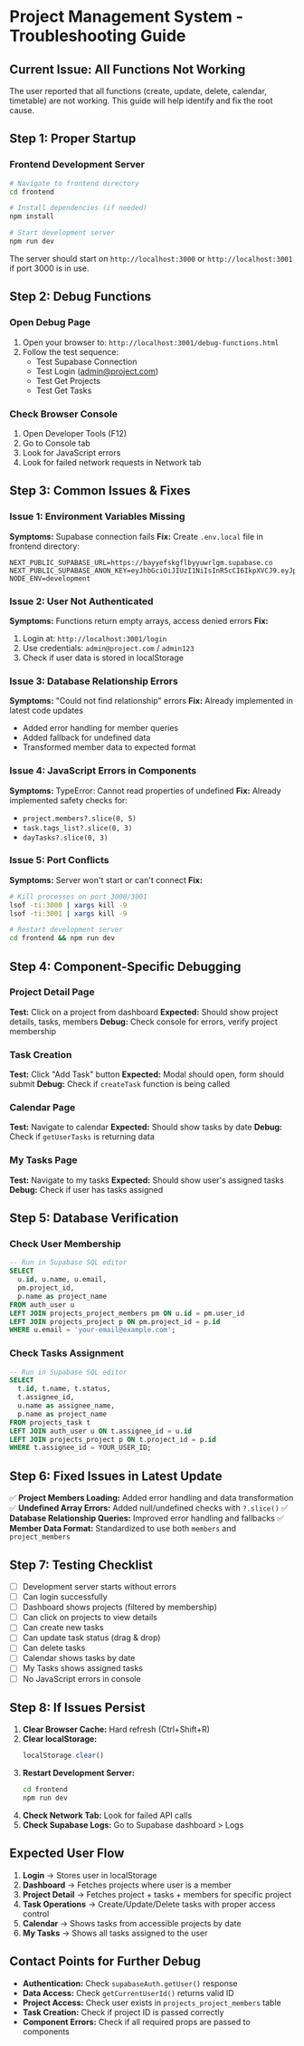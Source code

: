 # Project Management System - Troubleshooting Guide

## Current Issue: All Functions Not Working

The user reported that all functions (create, update, delete, calendar, timetable) are not working. This guide will help identify and fix the root cause.

## Step 1: Proper Startup

### Frontend Development Server
```bash
# Navigate to frontend directory
cd frontend

# Install dependencies (if needed)
npm install

# Start development server
npm run dev
```

The server should start on `http://localhost:3000` or `http://localhost:3001` if port 3000 is in use.

## Step 2: Debug Functions

### Open Debug Page
1. Open your browser to: `http://localhost:3001/debug-functions.html`
2. Follow the test sequence:
   - Test Supabase Connection
   - Test Login (admin@project.com)
   - Test Get Projects
   - Test Get Tasks

### Check Browser Console
1. Open Developer Tools (F12)
2. Go to Console tab
3. Look for JavaScript errors
4. Look for failed network requests in Network tab

## Step 3: Common Issues & Fixes

### Issue 1: Environment Variables Missing
**Symptoms:** Supabase connection fails
**Fix:** Create `.env.local` file in frontend directory:
```
NEXT_PUBLIC_SUPABASE_URL=https://bayyefskgflbyyuwrlgm.supabase.co
NEXT_PUBLIC_SUPABASE_ANON_KEY=eyJhbGciOiJIUzI1NiIsInR5cCI6IkpXVCJ9.eyJpc3MiOiJzdXBhYmFzZSIsInJlZiI6ImJheXllZnNrZ2ZsYnl5dXdybGdtIiwicm9sZSI6ImFub24iLCJpYXQiOjE3NTAyNTg0MzAsImV4cCI6MjA2NTgzNDQzMH0.eTr2bTdgLqxQOmrWxdmE48ZZFfDkQ7vLdEYIHxMRU0w
NODE_ENV=development
```

### Issue 2: User Not Authenticated
**Symptoms:** Functions return empty arrays, access denied errors
**Fix:** 
1. Login at: `http://localhost:3001/login`
2. Use credentials: `admin@project.com` / `admin123`
3. Check if user data is stored in localStorage

### Issue 3: Database Relationship Errors
**Symptoms:** "Could not find relationship" errors
**Fix:** Already implemented in latest code updates
- Added error handling for member queries
- Added fallback for undefined data
- Transformed member data to expected format

### Issue 4: JavaScript Errors in Components
**Symptoms:** TypeError: Cannot read properties of undefined
**Fix:** Already implemented safety checks for:
- `project.members?.slice(0, 5)` 
- `task.tags_list?.slice(0, 3)`
- `dayTasks?.slice(0, 3)`

### Issue 5: Port Conflicts
**Symptoms:** Server won't start or can't connect
**Fix:** 
```bash
# Kill processes on port 3000/3001
lsof -ti:3000 | xargs kill -9
lsof -ti:3001 | xargs kill -9

# Restart development server
cd frontend && npm run dev
```

## Step 4: Component-Specific Debugging

### Project Detail Page
**Test:** Click on a project from dashboard
**Expected:** Should show project details, tasks, members
**Debug:** Check console for errors, verify project membership

### Task Creation
**Test:** Click "Add Task" button
**Expected:** Modal should open, form should submit
**Debug:** Check if `createTask` function is being called

### Calendar Page
**Test:** Navigate to calendar
**Expected:** Should show tasks by date
**Debug:** Check if `getUserTasks` is returning data

### My Tasks Page
**Test:** Navigate to my tasks
**Expected:** Should show user's assigned tasks
**Debug:** Check if user has tasks assigned

## Step 5: Database Verification

### Check User Membership
```sql
-- Run in Supabase SQL editor
SELECT 
  u.id, u.name, u.email,
  pm.project_id,
  p.name as project_name
FROM auth_user u
LEFT JOIN projects_project_members pm ON u.id = pm.user_id
LEFT JOIN projects_project p ON pm.project_id = p.id
WHERE u.email = 'your-email@example.com';
```

### Check Tasks Assignment
```sql
-- Run in Supabase SQL editor
SELECT 
  t.id, t.name, t.status,
  t.assignee_id,
  u.name as assignee_name,
  p.name as project_name
FROM projects_task t
LEFT JOIN auth_user u ON t.assignee_id = u.id
LEFT JOIN projects_project p ON t.project_id = p.id
WHERE t.assignee_id = YOUR_USER_ID;
```

## Step 6: Fixed Issues in Latest Update

✅ **Project Members Loading:** Added error handling and data transformation
✅ **Undefined Array Errors:** Added null/undefined checks with `?.slice()`
✅ **Database Relationship Queries:** Improved error handling and fallbacks
✅ **Member Data Format:** Standardized to use both `members` and `project_members`

## Step 7: Testing Checklist

- [ ] Development server starts without errors
- [ ] Can login successfully
- [ ] Dashboard shows projects (filtered by membership)
- [ ] Can click on projects to view details
- [ ] Can create new tasks
- [ ] Can update task status (drag & drop)
- [ ] Can delete tasks
- [ ] Calendar shows tasks by date
- [ ] My Tasks shows assigned tasks
- [ ] No JavaScript errors in console

## Step 8: If Issues Persist

1. **Clear Browser Cache:** Hard refresh (Ctrl+Shift+R)
2. **Clear localStorage:** 
   ```javascript
   localStorage.clear()
   ```
3. **Restart Development Server:**
   ```bash
   cd frontend
   npm run dev
   ```
4. **Check Network Tab:** Look for failed API calls
5. **Check Supabase Logs:** Go to Supabase dashboard > Logs

## Expected User Flow

1. **Login** → Stores user in localStorage
2. **Dashboard** → Fetches projects where user is a member
3. **Project Detail** → Fetches project + tasks + members for specific project
4. **Task Operations** → Create/Update/Delete tasks with proper access control
5. **Calendar** → Shows tasks from accessible projects by date
6. **My Tasks** → Shows all tasks assigned to the user

## Contact Points for Further Debug

- **Authentication:** Check `supabaseAuth.getUser()` response
- **Data Access:** Check `getCurrentUserId()` returns valid ID
- **Project Access:** Check user exists in `projects_project_members` table
- **Task Creation:** Check if project ID is passed correctly
- **Component Errors:** Check if all required props are passed to components 